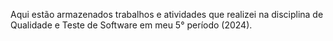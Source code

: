 Aqui estão armazenados trabalhos e atividades que realizei na disciplina de Qualidade e Teste de Software em meu 5° período (2024).
